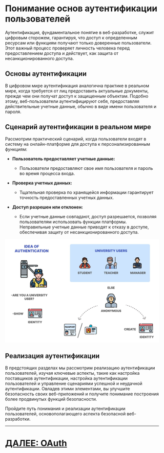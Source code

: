 # Понимание основ аутентификации пользователей

Аутентификация, фундаментальное понятие в веб-разработке, 
служит цифровым сторожем, гарантируя, что доступ к определенным ресурсам или 
функциям получают только доверенные пользователи. 
Этот важный процесс проверяет личность человека перед предоставлением доступа и действует, 
как защита от несанкционированного доступа.

## Основы аутентификации

В цифровом мире аутентификация аналогична практике в реальном мире, 
когда требуется от лиц предоставить актуальные документы, 
прежде чем они получат доступ к защищенным объектам. 
Подобно этому, веб-пользователи аутентифицируют себя, 
предоставляя действительные учетные данные, 
обычно в виде имени пользователя и пароля.

## Сценарий аутентификации в реальном мире

Рассмотрим практический сценарий, 
когда пользователи входят в систему на онлайн-платформе для доступа к персонализированным функциям:

- **Пользователь предоставляет учетные данные:**
    - Пользователи предоставляют свое имя пользователя и пароль во время процесса входа.

- **Проверка учетных данных:**
    - Тщательная проверка по хранящейся информации гарантирует точность предоставленных учетных данных.

- **Доступ разрешен или отклонен:**
    - Если учетные данные совпадают, доступ разрешается, позволяя пользователям использовать функции платформы. Неправильные учетные данные приводят к отказу в доступе, обеспечивая защиту от несанкционированного доступа.

![Пример аутентификации в жизни](..\resourses\auth.jpg)
## Реализация аутентификации

В предстоящих разделах мы рассмотрим реализацию 
аутентификации пользователей, изучая ключевые аспекты, 
такие как настройка поставщиков аутентификации, 
настройка аутентификации пользователей и управление сценариями успешной и неудачной аутентификации. 
Овладев этими элементами, вы улучшите безопасность своих веб-приложений и 
получите понимание построения более продвинутых функций безопасности.

Пройдите путь понимания и реализации аутентификации пользователей, основополагающего аспекта безопасной веб-разработки.

---

# [ДАЛЕЕ: OAuth](oauth.md)

